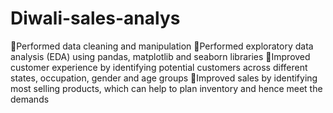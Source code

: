# Diwali-sales-analys
Performed data cleaning and manipulation
Performed exploratory data analysis (EDA) using pandas, matplotlib and seaborn libraries
Improved customer experience by identifying potential customers across different states, occupation, gender and age groups
Improved sales by identifying most selling products, which can help to plan inventory and hence meet the demands
